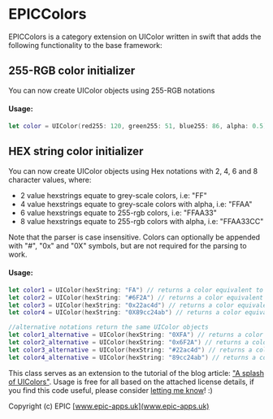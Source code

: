 # EPICColors

EPICColors is a category extension on UIColor written in swift that adds the following functionality to the base framework:

255-RGB color initializer
------
You can now create UIColor objects using 255-RGB notations

#### Usage:
```swift
let color = UIColor(red255: 120, green255: 51, blue255: 86, alpha: 0.5)
```

HEX string color initializer
------
You can now create UIColor objects using Hex notations with 2, 4, 6 and 8 character values, where:

- 2 value hexstrings equate to grey-scale colors, i.e: "FF"
- 4 value hexstrings equate to grey-scale colors with alpha, i.e: "FFAA"
- 6 value hexstrings equate to 255-rgb colors, i.e: "FFAA33"
- 8 value hexstrings equate to 255-rgb colors with alpha, i.e: "FFAA33CC"

Note that the parser is case insensitive. Colors can optionally be appended with "#", "0x" and "0X" symbols, but are not required for the parsing to work.

#### Usage:
```swift
let color1 = UIColor(hexString: "FA") // returns a color equivalent to "#fafafa"
let color2 = UIColor(hexString: "#6F2A") // returns a color equivalent to "#6f6f6f with alpha"
let color3 = UIColor(hexString: "0x22ac4d") // returns a color equivalent to "#22ac4d"
let color4 = UIColor(hexString: "0X89cc24ab") // returns a color equivalent to "#89cc24" with alpha

//alternative notations return the same UIColor objects
let color1_alternative = UIColor(hexString: "0XFA") // returns a color equivalent to "#fafafa"
let color2_alternative = UIColor(hexString: "0x6F2A") // returns a color equivalent to "#6f6f6f with alpha"
let color3_alternative = UIColor(hexString: "#22ac4d") // returns a color equivalent to "#22ac4d"
let color4_alternative = UIColor(hexString: "89cc24ab") // returns a color equivalent to "#89cc24" with alpha
```

This class serves as an extension to the tutorial of the blog article: ["A splash of UIColors"](http://epic-apps.uk/2015/06/07/a-splash-of-uicolors/).
Usage is free for all based on the attached license details, if you find this code useful, please consider [letting me know](helloworld@epic-apps.uk)! :)

Copyright (c) EPIC 
[www.epic-apps.uk](www.epic-apps.uk)



